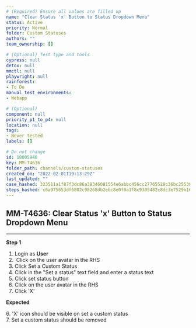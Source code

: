 ```yaml
---
# (Required) Ensure all values are filled up
name: "Clear Status 'x' Button to Status Dropdown Menu"
status: Active
priority: Normal
folder: Custom Statuses
authors: ""
team_ownership: []

# (Optional) Test type and tools
cypress: null
detox: null
mmctl: null
playwright: null
rainforest: 
- To Do
manual_test_environments: 
- Webapp

# (Optional)
component: null
priority_p1_to_p4: null
location: null
tags: 
- Never tested
labels: []

# Do not change
id: 18005948
key: MM-T4636
folder_path: channels/custom-statuses
created_on: "2022-02-01T19:13:29Z"
last_updated: ""
case_hashed: 323511a1f87f3dc86a38346081554e6abbc456cc27765528c36bc255398a8083a4057ebaf0c15bf94f53c77be57ac24e
steps_hashed: c6a975653df6802c98268db2ebc8e0f0a1f8c9305482c8dc3e7529b16ad304d2fd5fe79846613c4dc5520e136e7b2137
---
```


## MM-T4636: Clear Status 'x' Button to Status Dropdown Menu

---

**Step 1**

1. Login as **User**
2.  Click on the user avatar in the RHS
3. Click Set a Custom Status
4. Click in the "Set a status" text field and enter a status text
5. Click set status button
6. Click on the user avatar in the RHS
7. Click 'X'

**Expected**

6\. 'X' icon should be visible on set a custom status\
7\. Set a custom status should be removed
